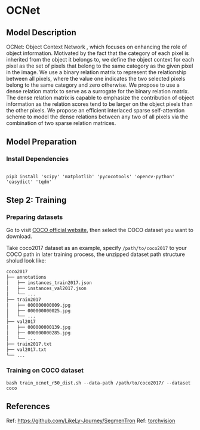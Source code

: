 # OCNet

## Model Description

OCNet: Object Context Network , which focuses on enhancing the role of object information. 
Motivated by the fact that the category of each pixel is inherited from the object it belongs to, we define the object context for each pixel as the set of pixels that belong to the same category as the given pixel in the image. 
We use a binary relation matrix to represent the relationship between all pixels, where the value one indicates the two selected pixels belong to the same category and zero otherwise. 
We propose to use a dense relation matrix to serve as a surrogate for the binary relation matrix.
The dense relation matrix is capable to emphasize the contribution of object information as the relation scores tend to be larger on the object pixels than the other pixels. 
We propose an efficient interlaced sparse self-attention scheme to model the dense relations between any two of all pixels via the combination of two sparse relation matrices. 

## Model Preparation

### Install Dependencies

```shell

pip3 install 'scipy' 'matplotlib' 'pycocotools' 'opencv-python' 'easydict' 'tqdm'

```

## Step 2: Training

### Preparing datasets

Go to visit [COCO official website](https://cocodataset.org/#download), then select the COCO dataset you want to download.

Take coco2017 dataset as an example, specify `/path/to/coco2017` to your COCO path in later training process, the unzipped dataset path structure sholud look like:

```bash
coco2017
├── annotations
│   ├── instances_train2017.json
│   ├── instances_val2017.json
│   └── ...
├── train2017
│   ├── 000000000009.jpg
│   ├── 000000000025.jpg
│   └── ...
├── val2017
│   ├── 000000000139.jpg
│   ├── 000000000285.jpg
│   └── ...
├── train2017.txt
├── val2017.txt
└── ...
```

### Training on COCO dataset

```shell
bash train_ocnet_r50_dist.sh --data-path /path/to/coco2017/ --dataset coco
```

## References

Ref: https://github.com/LikeLy-Journey/SegmenTron
Ref: [torchvision](../../torchvision/pytorch/README.md)
